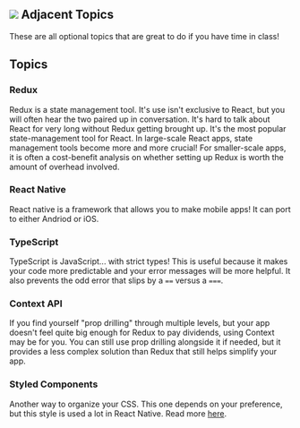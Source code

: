 ## ![](https://ga-dash.s3.amazonaws.com/production/assets/logo-9f88ae6c9c3871690e33280fcf557f33.png) Adjacent Topics

These are all optional topics that are great to do if you have time in class!

## Topics

### Redux

Redux is a state management tool. It's use isn't exclusive to React, but you will often hear the two paired up in conversation. It's hard to talk about React for very long without Redux getting brought up. It's the most popular state-management tool for React. In large-scale React apps, state management tools become more and more crucial! For smaller-scale apps, it is often a cost-benefit analysis on whether setting up Redux is worth the amount of overhead involved.

### React Native

React native is a framework that allows you to make mobile apps! It can port to either Andriod or iOS. 

### TypeScript

TypeScript is JavaScript... with strict types! This is useful because it makes your code more predictable and your error messages will be more helpful. It also prevents the odd error that slips by a `==` versus a `===`.

### Context API

If you find yourself "prop drilling" through multiple levels, but your app doesn't feel quite big enough for Redux to pay dividends, using Context may be for you. You can still use prop drilling alongside it if needed, but it provides a less complex solution than Redux that still helps simplify your app.

### Styled Components

Another way to organize your CSS. This one depends on your preference, but this style is used a lot in React Native. Read more [here](https://www.styled-components.com/docs/basics).
